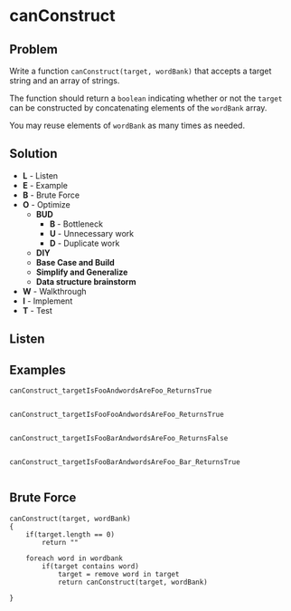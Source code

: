 # canConstruct

## Problem

Write a function `canConstruct(target, wordBank)` that accepts a target string and an array of strings.

The function should return a `boolean` indicating whether or not the `target` can be constructed by concatenating elements of the `wordBank` array. 

You may reuse elements of `wordBank` as many times as needed. 

## Solution

- **L** - Listen
- **E** - Example
- **B** - Brute Force
- **O** - Optimize
    - **BUD** 
        - **B** - Bottleneck
        - **U** - Unnecessary work 
        - **D** - Duplicate work
    - **DIY**
    - **Base Case and Build**
    - **Simplify and Generalize**
    - **Data structure brainstorm**
- **W** - Walkthrough
- **I** - Implement
- **T** - Test


## Listen


## Examples

`canConstruct_targetIsFooAndwordsAreFoo_ReturnsTrue`
```
```

`canConstruct_targetIsFooFooAndwordsAreFoo_ReturnsTrue`
```
```

`canConstruct_targetIsFooBarAndwordsAreFoo_ReturnsFalse`
```
```

`canConstruct_targetIsFooBarAndwordsAreFoo_Bar_ReturnsTrue`
```
```


## Brute Force

```
canConstruct(target, wordBank)
{
    if(target.length == 0)
        return ""

    foreach word in wordbank
        if(target contains word)
            target = remove word in target
            return canConstruct(target, wordBank)

}
```



